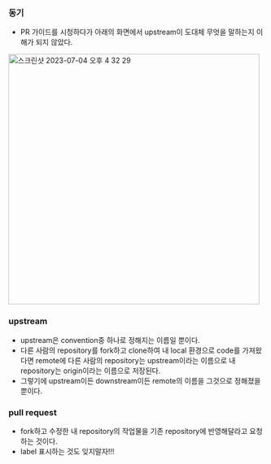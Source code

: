 ### 동기
- PR 가이드를 시청하다가 아래의 화면에서 upstream이 도대체 무엇을 말하는지 이해가 되지 않았다.
<img width="493" alt="스크린샷 2023-07-04 오후 4 32 29" src="https://github.com/LBC11/Softeer/assets/107410759/592be1f4-4560-42b8-8840-ffb93d69257f">

### upstream
- upstream은 convention중 하나로 정해지는 이름일 뿐이다.
- 다른 사람의 repository를 fork하고 clone하여 내 local 환경으로 code를 가져왔다면 remote에 다른 사람의 repository는 upstream이라는 이름으로 내 repository는 origin이라는 이름으로 저장된다.
- 그렇기에 upstream이든 downstream이든 remote의 이름을 그것으로 정해졌을 뿐이다.

### pull request
- fork하고 수정한 내 repository의 작업물을 기존 repository에 반영해달라고 요청하는 것이다.
- label 표시하는 것도 잊지말자!!!

